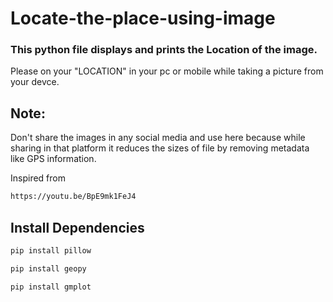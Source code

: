 # Locate-the-place-using-image

### This python file displays and prints the Location of the image.

Please on your "LOCATION" in your pc or mobile while taking a picture from your devce.

## Note:
Don't share the images in any social media and use here because while sharing in that platform it reduces the sizes of file by removing metadata like GPS information.

Inspired from
```bash
https://youtu.be/BpE9mk1FeJ4
```

## Install Dependencies
```bash
pip install pillow
```
```bash
pip install geopy
```
```bash
pip install gmplot
```
